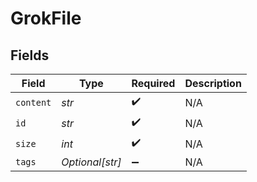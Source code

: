 # GrokFile


## Fields

| Field              | Type               | Required           | Description        |
| ------------------ | ------------------ | ------------------ | ------------------ |
| `content`          | *str*              | :heavy_check_mark: | N/A                |
| `id`               | *str*              | :heavy_check_mark: | N/A                |
| `size`             | *int*              | :heavy_check_mark: | N/A                |
| `tags`             | *Optional[str]*    | :heavy_minus_sign: | N/A                |